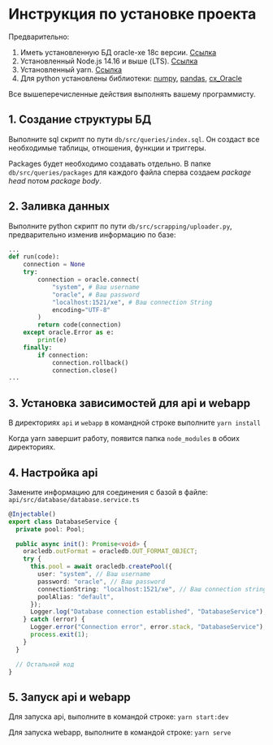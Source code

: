 # Инструкция по установке проекта

Предварительно:

1. Иметь установленную БД oracle-xe 18c версии. [Ссылка](https://www.oracle.com/database/technologies/xe-downloads.html)
2. Установленный Node.js 14.16 и выше (LTS). [Ссылка](https://www.oracle.com/database/technologies/xe-downloads.html)
3. Установленный yarn. [Ссылка](https://yarnpkg.com/lang/en/docs/install/)
4. Для python установлены библиотеки: [numpy](https://pypi.org/project/numpy/), [pandas](https://pypi.org/project/pandas/), [cx_Oracle](https://pypi.org/project/cx-Oracle/)

Все вышеперечисленные действия выполнять вашему программисту.

## 1. Создание структуры БД

Выполните sql скрипт по пути `db/src/queries/index.sql`. Он создаст все необходимые таблицы, отношения, функции и триггеры.

Packages будет необходимо создавать отдельно. В папке `db/src/queries/packages` для каждого файла сперва создаем _package head_ потом _package body_.

## 2. Заливка данных

Выполните python скрипт по пути `db/src/scrapping/uploader.py`, предварительно изменив информацию по базе:

```py
...
def run(code):
    connection = None
    try:
        connection = oracle.connect(
            "system", # Ваш username
            "oracle", # Ваш password
            "localhost:1521/xe", # Ваш connection String
            encoding="UTF-8"
        )
        return code(connection)
    except oracle.Error as e:
        print(e)
    finally:
        if connection:
            connection.rollback()
            connection.close()
...
```

## 3. Установка зависимостей для api и webapp

В директориях `api` и `webapp` в командной строке выполните `yarn install`

Когда yarn завершит работу, появится папка `node_modules` в обоих директориях.

## 4. Настройка api

Замените информацию для соединения с базой в файле: `api/src/database/database.service.ts`

```ts
@Injectable()
export class DatabaseService {
  private pool: Pool;

  public async init(): Promise<void> {
    oracledb.outFormat = oracledb.OUT_FORMAT_OBJECT;
    try {
      this.pool = await oracledb.createPool({
        user: "system", // Ваш username
        password: "oracle", // Ваш password
        connectionString: "localhost:1521/xe", // Ваш connection string
        poolAlias: "default",
      });
      Logger.log("Database connection established", "DatabaseService");
    } catch (error) {
      Logger.error("Connection error", error.stack, "DatabaseService");
      process.exit(1);
    }
  }

  // Остальной код
}
```

## 5. Запуск api и webapp

Для запуска api, выполните в командой строке: `yarn start:dev`

Для запуска webapp, выполните в командой строке: `yarn serve`
